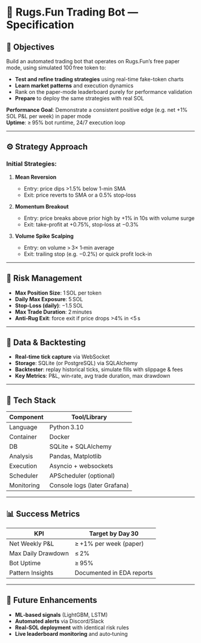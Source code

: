 # 📄 Rugs.Fun Trading Bot — Specification

## 🎯 Objectives
Build an automated trading bot that operates on Rugs.Fun’s free paper mode, using simulated 100 free token to:
- **Test and refine trading strategies** using real-time fake-token charts  
- **Learn market patterns** and execution dynamics  
- Rank on the paper-mode leaderboard purely for performance validation  
- **Prepare** to deploy the same strategies with real SOL

**Performance Goal**: Demonstrate a consistent positive edge (e.g. net +1% SOL P&L per week) in paper mode  
**Uptime**: ≥ 95% bot runtime, 24/7 execution loop

---

## ⚙️ Strategy Approach

### Initial Strategies:
1. **Mean Reversion**  
   - Entry: price dips >1.5% below 1-min SMA  
   - Exit: price reverts to SMA or a 0.5% stop‑loss  

2. **Momentum Breakout**  
   - Entry: price breaks above prior high by +1% in 10s with volume surge  
   - Exit: take-profit at +0.75%, stop‑loss at −0.3%  

3. **Volume Spike Scalping**  
   - Entry: on volume > 3× 1‑min average  
   - Exit: trailing stop (e.g. −0.2%) or quick profit lock-in  

---

## 🛑 Risk Management
- **Max Position Size**: 1 SOL per token  
- **Daily Max Exposure**: 5 SOL  
- **Stop‑Loss (daily)**: −1.5 SOL  
- **Max Trade Duration**: 2 minutes  
- **Anti‑Rug Exit**: force exit if price drops >4% in <5 s  

---

## 🧠 Data & Backtesting
- **Real‑time tick capture** via WebSocket  
- **Storage**: SQLite (or PostgreSQL) via SQLAlchemy  
- **Backtester**: replay historical ticks, simulate fills with slippage & fees  
- **Key Metrics**: P&L, win‑rate, avg trade duration, max drawdown  

---

## 🔨 Tech Stack
| Component   | Tool/Library          |
|-------------|-----------------------|
| Language    | Python 3.10           |
| Container   | Docker                |
| DB          | SQLite + SQLAlchemy   |
| Analysis    | Pandas, Matplotlib    |
| Execution   | Asyncio + websockets  |
| Scheduler   | APScheduler (optional)|
| Monitoring  | Console logs (later Grafana)|

---

## 📊 Success Metrics
| KPI                 | Target by Day 30          |
|---------------------|---------------------------|
| Net Weekly P&L      | ≥ +1% per week (paper)    |
| Max Daily Drawdown  | ≤ 2%                       |
| Bot Uptime          | ≥ 95%                      |
| Pattern Insights    | Documented in EDA reports |

---

## 🧩 Future Enhancements
- **ML‑based signals** (LightGBM, LSTM)  
- **Automated alerts** via Discord/Slack  
- **Real‑SOL deployment** with identical risk rules  
- **Live leaderboard monitoring** and auto‑tuning  
